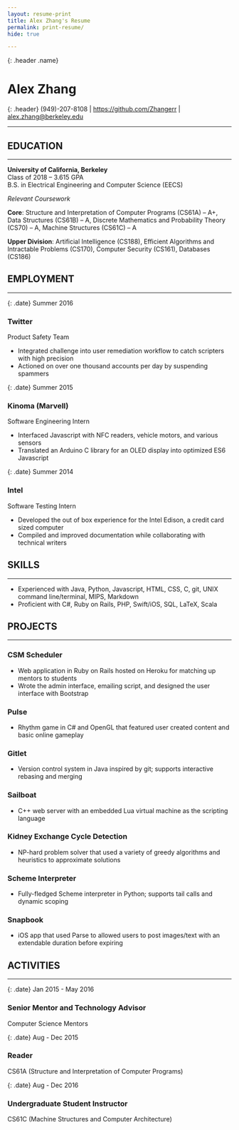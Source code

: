 ```yaml
---
layout: resume-print
title: Alex Zhang's Resume
permalink: print-resume/
hide: true

---
```


{: .header .name}
# Alex Zhang

{: .header}
(949)-207-8108 \| <https://github.com/Zhangerr> \| <span style="unicode-bidi: bidi-override; direction: rtl;">ude.yelekreb@gnahz.xela</span>


------

## EDUCATION

------

**University of California, Berkeley**  
Class of 2018 – 3.615 GPA  
B.S. in Electrical Engineering and Computer Science (EECS)

*Relevant Coursework*

**Core**: Structure and Interpretation of Computer Programs (CS61A) – A+, Data Structures (CS61B) – A, Discrete Mathematics and Probability Theory (CS70) – A, Machine Structures (CS61C) – A    

**Upper Division**: Artificial Intelligence (CS188), Efficient Algorithms and Intractable Problems (CS170), Computer Security (CS161), Databases (CS186)

## EMPLOYMENT

------

{: .date}
Summer 2016

### Twitter

Product Safety Team

* Integrated challenge into user remediation workflow to catch scripters with high precision
* Actioned on over one thousand accounts per day by suspending spammers

{: .date}
Summer 2015

### Kinoma (Marvell)

Software Engineering Intern

*  Interfaced Javascript with NFC readers, vehicle motors, and various sensors
*  Translated an Arduino C library for an OLED display into optimized ES6 Javascript

{: .date}
Summer 2014

### Intel

Software Testing Intern

*  Developed the out of box experience for the Intel Edison, a credit card sized computer
*  Compiled and improved documentation while collaborating with technical writers

## SKILLS

------

*  Experienced with Java, Python, Javascript, HTML, CSS, C, git, UNIX command line/terminal, MIPS, Markdown
*  Proficient with C#, Ruby on Rails, PHP, Swift/iOS, SQL, LaTeX, Scala

## PROJECTS

------

### CSM Scheduler
*  Web application in Ruby on Rails hosted on Heroku for matching up mentors to students
*  Wrote the admin interface, emailing script, and designed the user interface with Bootstrap

### Pulse
*  Rhythm game in C# and OpenGL that featured user created content and basic online gameplay

### Gitlet
*  Version control system in Java inspired by git; supports interactive rebasing and merging

### Sailboat
*  C++ web server with an embedded Lua virtual machine as the scripting language

### Kidney Exchange Cycle Detection
*  NP-hard problem solver that used a variety of greedy algorithms and heuristics to approximate solutions

### Scheme Interpreter
*  Fully-fledged Scheme interpreter in Python; supports tail calls and dynamic scoping

### Snapbook
*  iOS app that used Parse to allowed users to post images/text with an extendable duration before expiring

## ACTIVITIES

------

{: .date}
Jan 2015 - May 2016

### Senior Mentor and Technology Advisor
Computer Science Mentors

{: .date}
Aug - Dec 2015

### Reader
CS61A (Structure and Interpretation of Computer Programs) 

{: .date}
Aug - Dec 2016

### Undergraduate Student Instructor
CS61C (Machine Structures and Computer Architecture)

